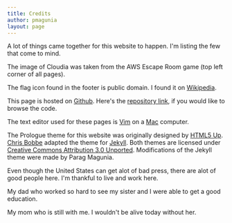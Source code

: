 ```yaml
---
title: Credits
author: pmagunia
layout: page
---
```

<p>A lot of things came together for this website to happen. I'm listing the few that come to mind.</p>
<p>The image of Cloudia was taken from the AWS Escape Room game (top left corner of all pages).</p>
<p>The flag icon found in the footer is public domain. I found it on <a href="https://en.wikipedia.org/wiki/File:Flag_of_the_United_States.svg">Wikipedia</a>.</p>
<p>This page is hosted on <a href="https://github.com">Github</a>. Here's the <a href="https://github.com/pmagunia/pmagunia.github.io">repository link</a>, if you would like to browse the code.</p>
<p>The text editor used for these pages is <a href="https://www.vim.org">Vim</a> on a <a href="https://www.apple.com">Mac</a> computer.</p>
<p>The Prologue theme for this website was originally designed by <a href="https://html5up.net/prologue">HTML5 Up</a>. <a href="https://github.com/chrisbobbe/jekyll-theme-prologue">Chris Bobbe</a> adapted the theme for <a href="https://jekyllrb.com">Jekyll</a>. Both themes are licensed under <a href="https://creativecommons.org/licenses/by/3.0/">Creative Commons Attribution 3.0 Unported</a>. Modifications of the Jekyll theme were made by Parag Magunia.</p>
<p>Even though the United States can get alot of bad press, there are alot of good people here. I'm thankful to live and work here.</p>
<p>My dad who worked so hard to see my sister and I were able to get a good education.</p>
<p>My mom who is still with me. I wouldn't be alive today without her.</p>
